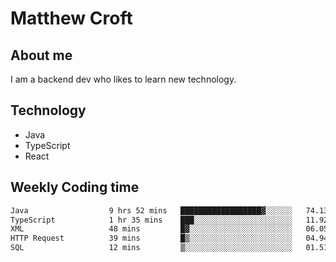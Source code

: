 # Matthew Croft

## About me
I am a backend dev who likes to learn new technology. 

## Technology
- Java
- TypeScript
- React

## Weekly Coding time
<!--START_SECTION:waka-->

```txt
Java                  9 hrs 52 mins   ██████████████████▓░░░░░░   74.13 %
TypeScript            1 hr 35 mins    ███░░░░░░░░░░░░░░░░░░░░░░   11.92 %
XML                   48 mins         █▓░░░░░░░░░░░░░░░░░░░░░░░   06.05 %
HTTP Request          39 mins         █▒░░░░░░░░░░░░░░░░░░░░░░░   04.94 %
SQL                   12 mins         ▒░░░░░░░░░░░░░░░░░░░░░░░░   01.51 %
```

<!--END_SECTION:waka-->
